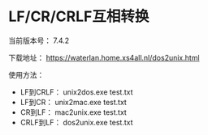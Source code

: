 # LF/CR/CRLF互相转换

当前版本号： 7.4.2

下载地址： <https://waterlan.home.xs4all.nl/dos2unix.html>

使用方法：

- LF到CRLF： unix2dos.exe test.txt
- LF到CR： unix2mac.exe test.txt
- CR到LF： mac2unix.exe test.txt
- CRLF到LF： dos2unix.exe test.txt
